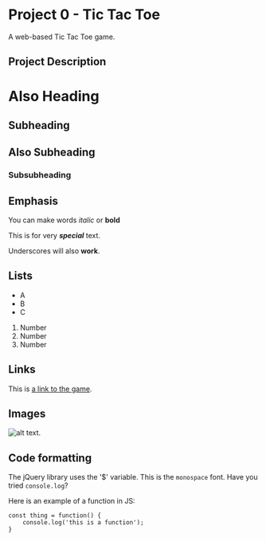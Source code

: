# Project 0 - Tic Tac Toe 

A web-based Tic Tac Toe game.

## Project Description



Also Heading
=============

## Subheading
Also Subheading
----------------

### Subsubheading

## Emphasis

You can make words *italic* or **bold**

This is for very ***special*** text.

Underscores will also __work__.

## Lists
* A
* B
* C

1. Number
1. Number
1. Number

## Links
This is [a link to the game](http://www.).

## Images
![alt text](http://www.image).

## Code formatting

The jQuery library uses the '$' variable. This is the `monospace` font. Have you tried `console.log`?

Here is an example of a function in JS:

```
const thing = function() {
    console.log('this is a function');
}
```